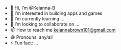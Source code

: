 - 👋 Hi, I’m @Keianna-B
- 👀 I’m interested in building apps and games
- 🌱 I’m currently learning ...
- 💞️ I’m looking to collaborate on ...
- 📫 How to reach me keiannabrown101@gmail.com
- 😄 Pronouns: any/all
- ⚡ Fun fact: ...

<!---
Keianna-B/Keianna-B is a ✨ special ✨ repository because its `README.md` (this file) appears on your GitHub profile.
You can click the Preview link to take a look at your changes.
--->
